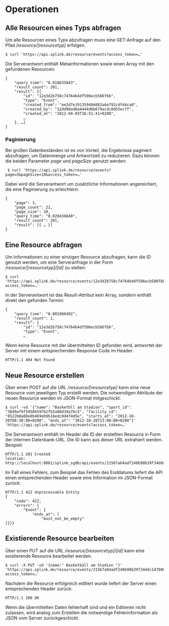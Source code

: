 
# Operationen

## Alle Resourcen eines Typs abfragen

Um alle Resourcen eines Typs abzufragen muss eine GET-Anfrage auf den Pfad */resource/[resourcetyp]* erfolgen.

	$ curl 'https://api.splink.de/resource/events?access_token=…'

Die Serverantwort enthält Metainformationen sowie einen Array mit den gefundenen Resourcen:

	{
		"query_time": "0.018635843",
		"result_count": 201,
		"result": [{
			"id": "12e3d2b758c74764b4df596ecb586fbb",
			"type": "Event",
			"created_from": "ee2d7e19135949dd82a6e792c4fd4ca0",
			"created_by": "12dd98ad6a4444d6b679acdc0d55ecff",
			"created_at": "2012-04-03T16:51:41+0200",
			…
		}, …]
	}


### Paginierung

Bei großen Datenbeständen ist es von Vorteil, die Ergebnisse paginiert abzufragen, um Datenmenge und Antwortzeit zu reduzieren. Dazu können die beiden Parameter *page* und *pageSize* genutzt werden:

	 $ curl 'https://api.splink.de/resource/events?page=3&pageSize=10&access_token=…'

Dabei wird die Serverantwort um zusätzliche Informationen angereichert, die eine Paginierung zu erleichtern:

	{
		"page": 3,
		"page_count": 21,
		"page_size": 10,
		"query_time": "0.020436840",
		"result_count": 201,
		"result": [{ … }]
	}


## Eine Resource abfragen

Um Informationen zu einer einzigen Resource abzufragen, kann die ID genutzt werden, um eine Serveranfrage in der Form */resource/[resourcetyp]/[id]* zu stellen:

	$ curl 'https://api.splink.de/resource/events/12e3d2b758c74764b4df596ecb586fbb?access_token=…'

In der Serverantwort ist das Result-Attribut kein Array, sondern enthält direkt den gefunden Termin:

	{
		"query_time": "0.001986492",
		"result_count": 1,
		"result": {
			"id": "12e3d2b758c74764b4df596ecb586fbb",
			"type": "Event",
			…

Wenn keine Resource mit der übermittelten ID gefunden wird, antwortet der Server mit einem entsprechenden Response Code im Header:

	HTTP/1.1 404 Not Found


## Neue Resource erstellen

Über einen POST auf die URL */resource/[resourcetyp]* kann eine neue Resource vom jeweiligen Typ erstellt werden. Die notwendigen Attribute der neuen Resource werden im JSON-Format mitgeschickt:

	$ curl -vd '{"name": "Basketbll am Stadion", "sport_id": "38d9af9f54504597b2fb2a08d39a76c5", "facility_id": "8522b0a08e8b469eb9b16edc9d4f4d5e", "starts_at": "2012-10-20T08:30:00+0200", "ends_at": "2012-10-20T13:00:00+0200"}' 'https://api.splink.de/resource/events?access_token=…'

Die Serverantwort enthält im Header die ID der erstellten Resource in Form der internen Datenbank-URL. Die ID kann aus dieser URL extrahiert werden. Beispiel:

	HTTP/1.1 201 Created
	location: http://localhost:8081/splink_sgdb/api/events/21567a64adf248b98b39f34ddc147606

Im Fall eines Fehlers, zum Beispiel das Fehlen des Enddatums liefert die API einen entsprechenden Header sowie eine Information im JSON-Format zurück:

	HTTP/1.1 422 Unprocessable Entity
	{
		"code": 422,
		"errors": {
			"Event": {
				"ends_at": [
					"must_not_be_empty"
	]}}}


## Existierende Resource bearbeiten

Über einen PUT auf die URL */resource/[resourcetyp]/[id]* kann eine existierende Resource bearbeitet werden.

	$ curl -X PUT -vd '{name:" Basketball am Stadion "}' 'https://api.splink.de/resource/events/21567a64adf248b98b39f34ddc147606?access_token=…'

Nachdem die Resource erfolgreich editiert wurde liefert der Server einen entsprechenden Header zurück:

	HTTP/1.1 200 OK

Wenn die übermittelten Daten fehlerhaft sind und ein Editieren nicht zulassen, wird analog zum Erstellen die notwendige Fehlerinformation als JSON vom Server zurückgeschickt.

